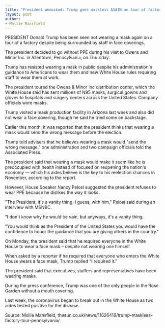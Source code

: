 ```yaml
---
title: "President unmasked: Trump goes maskless AGAIN on tour of factory despite being surrounded by staff in face coverings"
layout: post
author:
- Mollie Mansfield
---
```


PRESIDENT Donald Trump has been seen not wearing a mask again on a tour of a factory despite being surrounded by staff in face coverings.

The president decided to go without PPE during his visit to Owens and Minor Inc. in Allentown, Pennsylvania, on Thursday.

Trump has resisted wearing a mask in public despite his administration's guidance to Americans to wear them and new White House rules requiring staff to wear them at work.

The president toured the Owens &amp; Minor Inc distribution center, which the White House said has sent millions of N95 masks, surgical gowns and gloves to hospitals and surgery centers across the United States. Company officials wore masks.

Trump visited a mask production facility in Arizona last week and also did not wear a face covering, though he said he tried some on backstage.

Earlier this month, it was reported that the president thinks that wearing a mask would send the wrong message before the election.

Trump told advisers that he believes wearing a mask would "send the wrong message," one administration and two campaign officials told the Associated Press.

The president said that wearing a mask would make it seem like he is preoccupied with health instead of focused on reopening the nation's economy — which his aides believe is the key to his reelection chances in November, according to the report.

However, House Speaker Nancy Pelosi suggested the president refuses to wear PPE because he dislikes the way it looks.

"The President, it's a vanity thing, I guess, with him," Pelosi said during an interview with MSNBC.

"I don't know why he would be vain, but anyways, it's a vanity thing.

"You would think as the President of the United States you would have the confidence to honor the guidance that you are giving others in the country."

On Monday, the president said that he required everyone in the White House to wear a face mask – despite not wearing one himself.

When asked by a reporter if he required that everyone who enters the White House wears a face mask, Trump replied "I required it."

The president said that executives, staffers and representatives have been wearing masks.

During the press conference, Trump was one of the only people in the Rose Garden without a mouth covering.

Last week, the coronavirus began to break out in the White House as two aides tested positive for the disease.

Source: Mollie Mansfield, thesun.co.uk/news/11626416/trump-maskless-factory-tour-pennsylvania/
